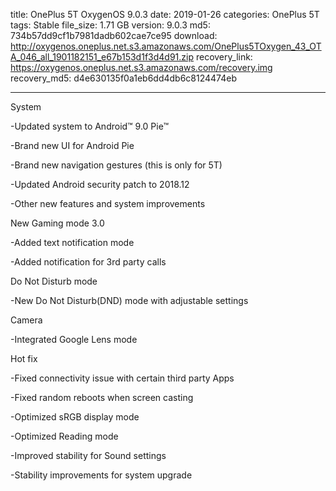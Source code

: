 title: OnePlus 5T OxygenOS 9.0.3
date: 2019-01-26
categories: OnePlus 5T
tags: Stable
file_size: 1.71 GB
version: 9.0.3
md5: 734b57dd9cf1b7981dadb602cae7ce95
download: http://oxygenos.oneplus.net.s3.amazonaws.com/OnePlus5TOxygen_43_OTA_046_all_1901182151_e67b153d1f3d4d91.zip
recovery_link: https://oxygenos.oneplus.net.s3.amazonaws.com/recovery.img
recovery_md5: d4e630135f0a1eb6dd4db6c8124474eb

---
System

-Updated system to Android™ 9.0 Pie™

-Brand new UI for Android Pie

-Brand new navigation gestures (this is only for 5T)

-Updated Android security patch to 2018.12

-Other new features and system improvements



New Gaming mode 3.0

-Added text notification mode

-Added notification for 3rd party calls



Do Not Disturb mode

-New Do Not Disturb(DND) mode with adjustable settings



Camera

-Integrated Google Lens mode



Hot fix

-Fixed connectivity issue with certain third party Apps

-Fixed random reboots when screen casting

-Optimized sRGB display mode

-Optimized Reading mode

-Improved stability for Sound settings

-Stability improvements for system upgrade
